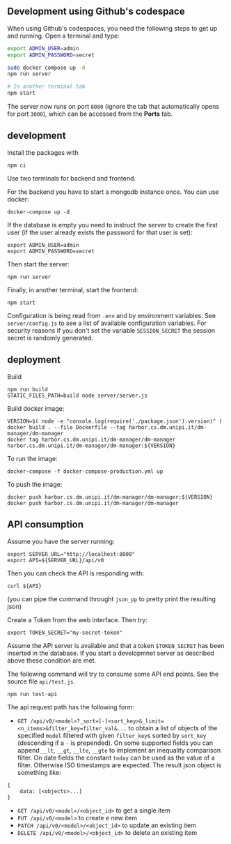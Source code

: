 ## Development using Github's codespace

When using Github's codespaces, you need the following steps to get up and running. Open a terminal and type:
```bash
export ADMIN_USER=admin
export ADMIN_PASSWORD=secret

sudo docker compose up -d 
npm run server 

# In another terminal tab
npm start
```
The server now runs on port ```8080``` (ignore the tab that automatically opens for port ```3000```), which can be accessed from the **Ports** tab.

## development

Install the packages with 
 ```
 npm ci
 ```

Use two terminals for backend and frontend. 

For the backend you have to start a mongodb instance once. You can use 
docker:
```
docker-compose up -d
```

If the database is empty you need to instruct the server to create the first user (if the user already exists the password for that user is set):
```
export ADMIN_USER=admin
export ADMIN_PASSWORD=secret
```

Then start the server:
```
npm run server
```

Finally, in another terminal, start the frontend:
```
npm start
```

Configuration is being read from `.env` and by environment variables. See `server/config.js` to see a list of available configuration variables.
For security reasons if you don't set the variable `SESSION_SECRET` the session secret is randomly generated.

## deployment

Build
```
npm run build
STATIC_FILES_PATH=build node server/server.js
```

Build docker image:
```
VERSION=$( node -e "console.log(require('./package.json').version)" )
docker build . --file Dockerfile --tag harbor.cs.dm.unipi.it/dm-manager/dm-manager
docker tag harbor.cs.dm.unipi.it/dm-manager/dm-manager harbor.cs.dm.unipi.it/dm-manager/dm-manager:${VERSION}
```
 
To run the image:
```
docker-compose -f docker-compose-production.yml up
```

To push the image:
```
docker push harbor.cs.dm.unipi.it/dm-manager/dm-manager:${VERSION}
docker push harbor.cs.dm.unipi.it/dm-manager/dm-manager
```

## API consumption

Assume you have the server running:
```
export SERVER_URL="http://localhost:8000"
export API=${SERVER_URL}/api/v0
```

Then you can check the API is responding with:
```
curl ${API}
```
(you can pipe the command throught `json_pp` to pretty print the resulting json)

Create a Token from the web interface. Then try:
```
export TOKEN_SECRET="my-secret-token"

```

Assume the API server is available
and that a token `$TOKEN_SECRET` has been inserted in the database.
If you start a developmnet server as described above these condition 
are met. 

The following command will try to consume some API end points. 
See the source file `api/test.js`. 

```
npm run test-api
```

The api request path has the following form:
* `GET /api/v0/<model>?_sort=[-]<sort_key>&_limit=<n_items>&filter_key=filter_val&...` to obtain a list of objects of the specified `model` filtered with given `filter_key`s sorted by `sort_key` (descending if a `-` is prepended). 
On some supported fields you can append `__lt`, `__gt`, `__lte`, `__gte` to implement an inequality comparison filter. 
On date fields the constant `today` can be used as the value of a filter. 
Otherwise ISO timestamps are expected.
The result json object is something like:
```
{
    data: [<objects>...]
}
```
* `GET /api/v0/<model>/<object_id>` to get a single item
* `PUT /api/v0/<model>` to create e new item
* `PATCH /api/v0/<model>/<object_id>` to update
an existing item
* `DELETE /api/v0/<model>/<object_id>` to delete an existing item

